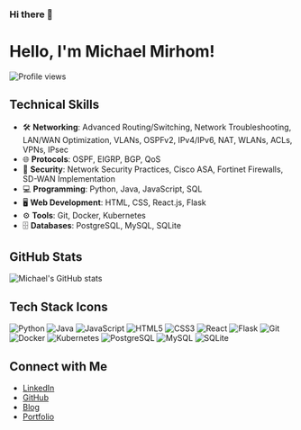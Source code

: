 ### Hi there 👋
# Hello, I'm Michael Mirhom!

![Profile views](https://gpvc.arturio.dev/michaelmirhom)

## Technical Skills
- 🛠️ **Networking**: Advanced Routing/Switching, Network Troubleshooting, LAN/WAN Optimization, VLANs, OSPFv2, IPv4/IPv6, NAT, WLANs, ACLs, VPNs, IPsec
- 🌐 **Protocols**: OSPF, EIGRP, BGP, QoS
- 🔐 **Security**: Network Security Practices, Cisco ASA, Fortinet Firewalls, SD-WAN Implementation
- 💻 **Programming**: Python, Java, JavaScript, SQL
- 🖥️ **Web Development**: HTML, CSS, React.js, Flask
- ⚙️ **Tools**: Git, Docker, Kubernetes
- 🗄️ **Databases**: PostgreSQL, MySQL, SQLite

## GitHub Stats
![Michael's GitHub stats](https://github-readme-stats.vercel.app/api?username=michaelmirhom&show_icons=true&theme=radical)

## Tech Stack Icons
![Python](https://img.shields.io/badge/-Python-black?style=flat-square&logo=Python)
![Java](https://img.shields.io/badge/-Java-black?style=flat-square&logo=java)
![JavaScript](https://img.shields.io/badge/-JavaScript-black?style=flat-square&logo=javascript)
![HTML5](https://img.shields.io/badge/-HTML5-black?style=flat-square&logo=html5)
![CSS3](https://img.shields.io/badge/-CSS3-black?style=flat-square&logo=css3)
![React](https://img.shields.io/badge/-React-black?style=flat-square&logo=react)
![Flask](https://img.shields.io/badge/-Flask-black?style=flat-square&logo=flask)
![Git](https://img.shields.io/badge/-Git-black?style=flat-square&logo=git)
![Docker](https://img.shields.io/badge/-Docker-black?style=flat-square&logo=docker)
![Kubernetes](https://img.shields.io/badge/-Kubernetes-black?style=flat-square&logo=kubernetes)
![PostgreSQL](https://img.shields.io/badge/-PostgreSQL-black?style=flat-square&logo=postgresql)
![MySQL](https://img.shields.io/badge/-MySQL-black?style=flat-square&logo=mysql)
![SQLite](https://img.shields.io/badge/-SQLite-black?style=flat-square&logo=sqlite)

## Connect with Me
- [LinkedIn](https://www.linkedin.com/in/michael-mirhom-software/)
- [GitHub](https://github.com/michaelmirhom)
- [Blog](https://michaelmirhom-blog.com)
- [Portfolio](https://michaelmirhom-portfolio.com)

<!-- You can add more sections like 'Recent Projects', 'Certifications', or 'Publications' if you like -->






